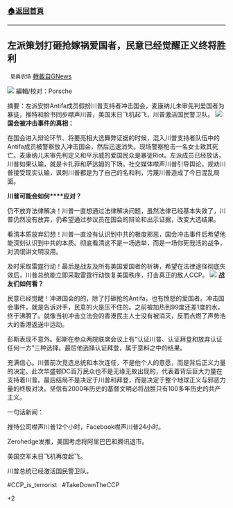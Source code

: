 ###  [:house:返回首頁](https://github.com/ourhimalayas/txt)
---

## 左派策划打砸抢嫁祸爱国者，民意已经觉醒正义终将胜利
` 恩典农场` [轉載自GNews](https://gnews.org/zh-hans/725804/)

![]()![](https://gnews.org/wp-content/uploads/2020/12/6c86d77fc63029ff-13.png)
編輯/校对：Porsche

摘要：左派安排Antifa成员假扮川普支持者冲击国会，麦康纳儿未审先判爱国者为暴徒，推特和脸书同步噤声川普，美国末日飞机起飞，川普激活国民警卫队。
![]()![](https://gnews.org/wp-content/uploads/2021/01/image3-7.jpg)
**国会被冲击事件的真相：**

在国会进入辩论环节、将要亮相大选舞弊证据的时候，混入川普支持者队伍中的Antifa成员被警察放入冲击国会，然后迅速消失。现场警察枪击一名女士致其死亡。麦康纳儿未审先判定义和平示威的爱国民众是暴徒Riot。左派成员已经放话，川普如果认输，就是卡扎菲和萨达姆的下场。社交媒体噤声川普引导舆论，规劝川普接受现实认输，讽刺川普都是为了自己的名和利，污蔑川普造成了今日混乱局面。

**川普可能会如何****应对？**

仍不放弃法律解决！川普一直想通过法律解决问题，虽然法律已经基本失效了，川普仍然没有放弃，仍希望通过参议员在国会的辩论和出示证据，改变大选结果。

看清本质放弃幻想！川普一直没有认识到中共的极度邪恶，国会冲击事件后希望他能深刻认识到中共的本质。彻底看清这不是一场选举，而是一场你死我活的战争，对流氓讲文明没用。

及时采取雷霆行动！最后是战友及所有美国爱国者的祈祷，希望在法律途径彻底失效后，川普总统能立即采取雷霆行动恢复美国秩序，打击真正的敌人CCP。
![]()![](https://gnews.org/wp-content/uploads/2021/01/image2-7.jpg)
**战友们如何看？**

民意已经觉醒！冲进国会的的，除了打砸抢的Antifa，也有愤怒的爱国者。冲击国会事件，就是告诉对手，民意的火是压不住的。之前被加热到99度还差1度的水，终于沸腾了。就像当初冲击立法会的香港民主人士没有被消灭，反而点燃了声势浩大的香港返送中运动。

彭斯表现不意外。彭斯在参众两院联席会议上有“认证川普、认证拜登和放弃认证任何一方”三种选择。最后他选择认证拜登，属于意料之中的结果。

充满信心。川普前次竞选总统和本次连任，不是他个人的意愿，而是背后正义力量的决定。此次华盛顿DC百万民众也不是无缘无故出现的，代表着背后巨大力量在支持着川普。最后结局不是决定于川普和拜登，而是决定于整个地球正义与邪恶力量的终极对决。坚信有2000年历史的基督文明必将战胜只有100多年历史的共产主义。

一句话新闻：

推特公司噤声川普12个小时，Facebook噤声川普24小时。

Zerohedge发推，美国考虑将阿里巴巴和腾讯退市。

美国空军末日飞机再度起飞。

川普总统已经激活国民警卫队。

#CCP\_is\_terrorist   #TakeDownTheCCP

+2
